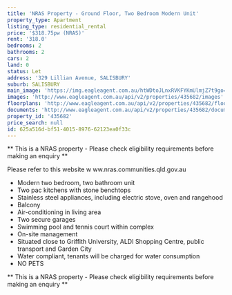 ```yaml
---
title: 'NRAS Property - Ground Floor, Two Bedroom Modern Unit'
property_type: Apartment
listing_type: residential_rental
price: '$318.75pw (NRAS)'
rent: '318.0'
bedrooms: 2
bathrooms: 2
cars: 2
land: 0
status: Let
address: '329 Lillian Avenue, SALISBURY'
suburb: SALISBURY
main_image: 'https://img.eagleagent.com.au/htWDtoJLnxRVKFYKmUlmjZ7t9go=/1280x854/smart/https://s3-us-west-2.amazonaws.com/eagleagent-orig/images/6826712/419476254-image-M.jpg'
images: 'http://www.eagleagent.com.au/api/v2/properties/435682/images'
floorplans: 'http://www.eagleagent.com.au/api/v2/properties/435682/floorplans'
documents: 'http://www.eagleagent.com.au/api/v2/properties/435682/documents'
property_id: '435682'
price_search: null
id: 625a516d-bf51-4015-8976-62123ea0f33c
---
```

** This is a NRAS property - Please check eligibility requirements before making an enquiry **

Please refer to this website
w ww.nras.communities.qld.gov.au

*  Modern two bedroom, two bathroom unit
*  Two pac kitchens with stone benchtops
*  Stainless steel appliances, including electric stove, oven and rangehood
*  Balcony
*  Air-conditioning in living area
*  Two secure garages
*  Swimming pool and tennis court within complex
*  On-site management
*  Situated close to Griffith University, ALDI Shopping Centre, public transport and Garden City
*  Water compliant, tenants will be charged for water consumption
*  NO PETS

** This is a NRAS property - Please check eligibility requirements before making an enquiry **